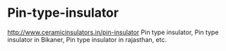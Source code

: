 # Pin-type-insulator
http://www.ceramicinsulators.in/pin-insulator Pin type insulator, Pin type insulator in Bikaner, Pin type insulator in rajasthan, etc.
